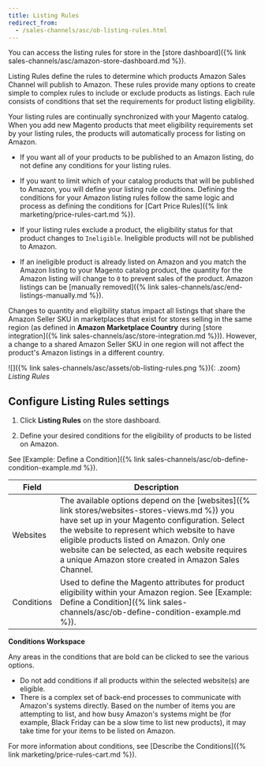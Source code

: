 ```yaml
---
title: Listing Rules
redirect_from:
  - /sales-channels/asc/ob-listing-rules.html
---
```



You can access the listing rules for store in the [store dashboard]({% link sales-channels/asc/amazon-store-dashboard.md %}).

Listing Rules define the rules to determine which products Amazon Sales Channel will publish to Amazon. These rules provide many options to create simple to complex rules to include or exclude products as listings. Each rule consists of conditions that set the requirements for product listing eligibility.

Your listing rules are continually synchronized with your Magento catalog. When you add new Magento products that meet eligibility requirements set by your listing rules, the products will automatically process for listing on Amazon.

- If you want all of your products to be published to an Amazon listing, do not define any conditions for your listing rules.

- If you want to limit which of your catalog products that will be published to Amazon, you will define your listing rule conditions. Defining the conditions for your Amazon listing rules follow the same logic and process as defining the conditions for [Cart Price Rules]({% link marketing/price-rules-cart.md %}).

- If your listing rules exclude a product, the eligibility status for that product changes to `Ineligible`. Ineligible products will not be published to Amazon.

- If an ineligible product is already listed on Amazon and you match the Amazon listing to your Magento catalog product, the quantity for the Amazon listing will change to `0` to prevent sales of the product. Amazon listings can be [manually removed]({% link sales-channels/asc/end-listings-manually.md %}).

Changes to quantity and eligibility status impact all listings that share the Amazon Seller SKU in marketplaces that exist for stores selling in the same region (as defined in **Amazon Marketplace Country** during [store integration]({% link sales-channels/asc/store-integration.md %})). However, a change to a shared Amazon Seller SKU in one region will not affect the product's Amazon listings in a different country.

![]({% link sales-channels/asc/assets/ob-listing-rules.png %}){: .zoom}
_Listing Rules_

## Configure Listing Rules settings

1. Click **Listing Rules** on the store dashboard.

1. Define your desired conditions for the eligibility of products to be listed on Amazon.

See [Example: Define a Condition]({% link sales-channels/asc/ob-define-condition-example.md %}).

|Field|Description|
|---|---|
|Websites|The available options depend on the [websites]({% link stores/websites-stores-views.md %}) you have set up in your Magento configuration. Select the website to represent which website to have eligible products listed on Amazon. Only one website can be selected, as each website requires a unique Amazon store created in Amazon Sales Channel. |
|Conditions|Used to define the Magento attributes for product eligibility within your Amazon region. See [Example: Define a Condition]({% link sales-channels/asc/ob-define-condition-example.md %}). |

**Conditions Workspace**

Any areas in the conditions that are bold can be clicked to see the various options.

- Do not add conditions if all products within the selected website(s) are eligible.
- There is a complex set of back-end processes to communicate with Amazon's systems directly. Based on the number of items you are attempting to list, and how busy Amazon's systems might be (for example, Black Friday can be a slow time to list new products), it may take time for your items to be listed on Amazon.

For more information about conditions, see [Describe the Conditions]({% link marketing/price-rules-cart.md %}).
